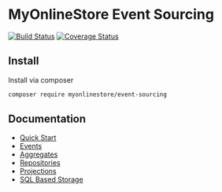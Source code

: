 # MyOnlineStore Event Sourcing

[![Build Status](https://travis-ci.org/MyOnlineStore/event-sourcing.svg?branch=master)](https://travis-ci.org/MyOnlineStore/event-sourcing)
[![Coverage Status](https://coveralls.io/repos/github/MyOnlineStore/event-sourcing/badge.svg?branch=master)](https://coveralls.io/github/MyOnlineStore/event-sourcing?branch=master)


## Install

Install via composer
```bash
composer require myonlinestore/event-sourcing
```


## Documentation

- [Quick Start](docs/quickstart.php)
- [Events](docs/events.md)
- [Aggregates](docs/aggregates.md)
- [Repositories](docs/repositories.md)
- [Projections](docs/projections.md)
- [SQL Based Storage](docs/sql.md)
